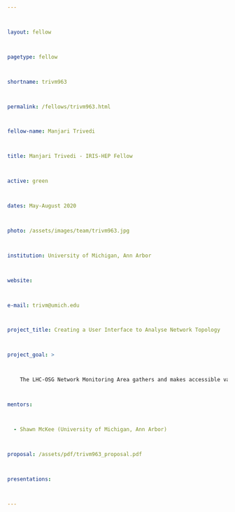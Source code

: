 ```yaml
---



layout: fellow



pagetype: fellow



shortname: trivm963



permalink: /fellows/trivm963.html



fellow-name: Manjari Trivedi



title: Manjari Trivedi - IRIS-HEP Fellow



active: green



dates: May-August 2020



photo: /assets/images/team/trivm963.jpg



institution: University of Michigan, Ann Arbor



website: 



e-mail: trivm@umich.edu



project_title: Creating a User Interface to Analyse Network Topology



project_goal: >



    The LHC-OSG Network Monitoring Area gathers and makes accessible various network metrics related to network performance in order to debug complex network  problems more effectively. This is a unique dataset with continuous measurements of thousands of research and education network paths. It can be challenging to identify network problems and, more importantly, their location. The goal of my project is to create a network topology analysis web interface to aid with debugging and localizing network performance issues. This will be mostly focussed on path analysis: finding commonalities between paths, finding paths that contain a given address, correlating paths with other network metrics, and the degree of path symmetry. 



mentors:



  - Shawn McKee (University of Michigan, Ann Arbor)



proposal: /assets/pdf/trivm963_proposal.pdf



presentations:



---
```


